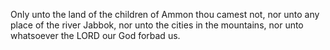 Only unto the land of the children of Ammon thou camest not, nor unto any place of the river Jabbok, nor unto the cities in the mountains, nor unto whatsoever the LORD our God forbad us.
